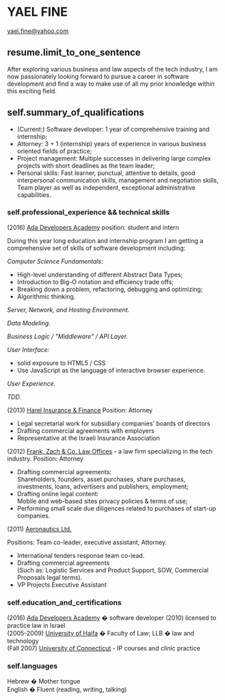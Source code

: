 YAEL FINE
==============   
yael.fine@yahoo.com

resume.limit_to_one_sentence
-----------------------------
After exploring various business and law aspects of the tech industry, I am now passionately looking forward to pursue a career in software development and find a way to make use of all my prior knowledge within this exciting field.

self.summary_of_qualifications
-----------------------------
* (Current:) Software developer: 1 year of comprehensive training and internship;
* Attorney: 3 + 1 (internship) years of experience in various business oriented fields of practice;
* Project management: Multiple successes in delivering large complex projects with short deadlines as the team leader;
* Personal skills: Fast learner, punctual, attentive to details, good interpersonal communication skills, management and negotiation skills, Team player as well as independent, exceptional administrative capabilities.


### self.professional_experience && technical skills ###

(2016) [Ada Developers Academy](http://adadevelopersacademy.org/)
position: student and intern

During this year long education and internship program I am getting a comprehensive set of skills of software development including:

*Computer Science Fundamentals*:  
* High-level understanding of different Abstract Data Types;
* Introduction to Big-O notation and efficiency trade offs;
* Breaking down a problem, refactoring, debugging and optimizing;
* Algorithmic thinking.

*Server, Network, and Hosting Environment.*

*Data Modeling.*

*Business Logic / "Middleware" / API Layer.*

*User Interface:*
* solid exposure to HTML5 / CSS
* Use JavaScript as the language of interactive browser experience.

*User Experience.*

*TDD.*

(2013) [Harel Insurance & Finance](https://www.harel-group.co.il/Pages/default.aspx)
Position: Attorney

 * Legal secretarial work for subsidiary companies' boards of directors
 * Drafting commercial agreements with employers
 * Representative at the Israeli Insurance Association

(2012) [Frank, Zach & Co. Law Offices](http://fz-law.co.il/) - a law firm specializing in the tech industry.
Position: Attorney

* Drafting commercial agreements:  
 Shareholders, founders, asset purchases, share purchases, investments, loans, advertisers and publishers, employment;
* Drafting online legal content:  
 Mobile and web-based sites privacy policies & terms of use;
* Performing small scale due diligences related to purchases of start-up companies.

(2011) [Aeronautics Ltd.](http://www.aeronautics-sys.com/)

Positions: Team co-leader, executive assistant, Attorney.

* International tenders response team co-lead.      
* Drafting commercial agreements     
 (Such as: Logistic Services and Product Support, SOW, Commercial Proposals legal terms).      
* VP Projects Executive Assistant     


### self.education_and_certifications ###

 (2016) [Ada Developers Academy](http://adadevelopersacademy.org/) � software developer
 (2010) licensed to practice law in Israel       
 (2005-2009) [University of Haifa](http://www.haifa.ac.il/index.php/en/home-eng) � Faculty of Law; LLB � law and technology        
 (Fall 2007) [University of Connecticut](http://uconn.edu/) - IP courses and clinic practice


### self.languages ###

Hebrew � Mother tongue	         
English � Fluent (reading, writing, talking)
